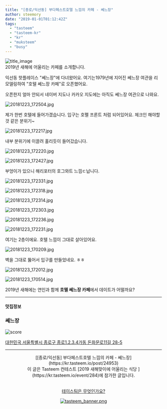 ```yaml
---
title: "[종로/익선동] 부다페스트호텔 느낌의 카페 - 쎄느장"
author: steemory
date: "2019-01-01T01:12:42Z"
tags:
  - "tasteem"
  - "tasteem-kr"
  - "kr"
  - "muksteem"
  - "busy"
---
```

![title_image](https://static.tasteem.io/uploads/3843/post/24953/content_b1150b28-9b10-4f64-a5bf-ebc40489d009.jpeg)
<br/>
2019년 새해에 어울리는 카페를 소개합니다.

익선동 핫플레이스 "쎄느장"에 다녀왔어요. 여기는1979년에 지어진 쎄느장 여관을 리모델링하여 "호텔 쎄느장 카페"로 오픈했어요. 

오픈한지 얼마 안되서 네이버 지도나 카카오 지도에는 아직도 쎄느장 여관으로 나와요.

![20181223_172504.jpg](https://static.tasteem.io/uploads/image/image/122712/7a8b649c-1dab-4074-be79-5dc48d3f9837.jpeg)

제가 한번 호텔에 들어가겠습니다. 입구는 호펠 프론트 처럼 되어있어요. 체크인 해야할 것 같은 분위기~

![20181223_172217.jpg](https://static.tasteem.io/uploads/image/image/122720/7a8b649c-1dab-4074-be79-5dc48d3f9837.jpeg)

내부 분위기에 이끌려 홀리듯이 들어갔습니다.

![20181223_172220.jpg](https://static.tasteem.io/uploads/image/image/122721/7a8b649c-1dab-4074-be79-5dc48d3f9837.jpeg)

![20181223_172427.jpg](https://static.tasteem.io/uploads/image/image/122713/7a8b649c-1dab-4074-be79-5dc48d3f9837.jpeg)

부엉이가 있으니 해리포터의 호그와트 느낌ㄷ납니다.

![20181223_172331.jpg](https://static.tasteem.io/uploads/image/image/122714/7a8b649c-1dab-4074-be79-5dc48d3f9837.jpeg)

![20181223_172318.jpg](https://static.tasteem.io/uploads/image/image/122715/7a8b649c-1dab-4074-be79-5dc48d3f9837.jpeg)

![20181223_172314.jpg](https://static.tasteem.io/uploads/image/image/122716/7a8b649c-1dab-4074-be79-5dc48d3f9837.jpeg)

![20181223_172303.jpg](https://static.tasteem.io/uploads/image/image/122717/7a8b649c-1dab-4074-be79-5dc48d3f9837.jpeg)

![20181223_172236.jpg](https://static.tasteem.io/uploads/image/image/122718/7a8b649c-1dab-4074-be79-5dc48d3f9837.jpeg)

![20181223_172231.jpg](https://static.tasteem.io/uploads/image/image/122719/7a8b649c-1dab-4074-be79-5dc48d3f9837.jpeg)

여기는 2층이에요. 호텔 느낌이 그대로 살아있어요.

![20181223_170209.jpg](https://static.tasteem.io/uploads/image/image/122722/7a8b649c-1dab-4074-be79-5dc48d3f9837.jpeg)

벽을 그대로 뚫어서 입구를 만들었네요. ㅎㅎ

![20181223_172012.jpg](https://static.tasteem.io/uploads/image/image/122725/7a8b649c-1dab-4074-be79-5dc48d3f9837.jpeg)

![20181223_170514.jpg](https://static.tasteem.io/uploads/image/image/122724/7a8b649c-1dab-4074-be79-5dc48d3f9837.jpeg)

2019년 새해에는 연인과 함께 **호텔 쎄느장 카페**에서 데이트가 어떨까요?

---------------------
#### 맛집정보
### 쎄느장
![score](https://static.tasteem.io/images/steem/1Crowns.png)

[대한민국 서울특별시 종로구 종로1.2.3.4가동 돈화문로11길 28-5](https://kr.tasteem.io/post/24953#map)

-----------------------------------------
<center>[[종로/익선동] 부다페스트호텔 느낌의 카페 - 쎄느장](https://kr.tasteem.io/post/24953)
<br/>이 글은 Tasteem 컨테스트
 [2019 새해맞이에 어울리는 식당 ](https://kr.tasteem.io/event/284)에 참가한 글입니다.

<br/>[테이스팀은 무엇인가요?](https://kr.tasteem.io/about)

[![tasteem_banner.png](https://static.tasteem.io/images/tasteem_banner_v3.png)](https://kr.tasteem.io)</center>